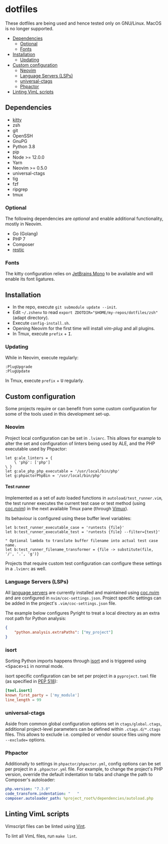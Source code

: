 # dotfiles

These dotfiles are being used and hence tested only on GNU/Linux. MacOS is no longer supported.

- [Dependencies](#dependencies)
  - [Optional](#optional)
  - [Fonts](#fonts)
- [Installation](#installation)
  - [Updating](#updating)
- [Custom configuration](#custom-configuration)
  - [Neovim](#neovim)
  - [Language Servers (LSPs)](#language-servers-lsps)
  - [universal-ctags](#universal-ctags)
  - [Phpactor](#phpactor)
- [Linting VimL scripts](#linting-viml-scripts)

## Dependencies

 * [kitty](https://sw.kovidgoyal.net/kitty/)
 * zsh
 * git
 * OpenSSH
 * GnuPG
 * Python 3.8
 * pip
 * Node >= 12.0.0
 * Yarn
 * Neovim >= 0.5.0
 * universal-ctags
 * tig
 * fzf
 * ripgrep
 * tmux

### Optional

The following dependencies are _optional_ and enable additional functionality, mostly in Neovim.

 * Go (Golang)
 * PHP 7
 * Composer
 * [restic](https://restic.github.io/)

### Fonts

The kitty configuration relies on [JetBrains Mono](https://github.com/JetBrains/JetBrainsMono) to be available and will enable its font ligatures.

## Installation

 * In the repo, execute `git submodule update --init`.
 * Edit `~/.zshenv` to read `export ZDOTDIR="$HOME/my-repos/dotfiles/zsh"` (adapt directory).
 * Execute `config-install.sh`.
 * Opening Neovim for the first time will install _vim-plug_ and all plugins.
 * In Tmux, execute `prefix` + <kbd>I</kbd>.

### Updating

While in Neovim, execute regularly:

```
:PlugUpgrade
:PlugUpdate
```

In Tmux, execute `prefix` + <kbd>U</kbd> regularly.

## Custom configuration

Some projects require or can benefit from some custom configuration for some of the tools used in this development set-up.

### Neovim

Project local configuration can be set in `.lvimrc`. This allows for example to alter the set and configuration of linters being used by ALE, and the PHP executable used by Phpactor:

```viml
let g:ale_linters = {
    \ 'php': ['php']
\ }
let g:ale_php_php_executable = '/usr/local/bin/php'
let g:phpactorPhpBin = '/usr/local/bin/php'
```

#### Test runner

Implemented as a set of auto loaded functions in `autoload/test_runner.vim`, the test runner executes the current test case or test method (using [coc.nvim](https://github.com/neoclide/coc.nvim)) in the next available Tmux pane (through [Vimux](https://github.com/benmills/vimux)).

Its behaviour is configured using these buffer level variables:

```viml
let b:test_runner_executable_case = 'runtests {file}'
let b:test_runner_executable_test = 'runtests {file} --filter={test}'

" Optional lambda to translate buffer filename into actual test case name.
let b:test_runner_filename_transformer = {file -> substitute(file, '/', '.', 'g')}
```

Projects that require custom test configuration can configure these settings in a `.lvimrc` as well.

### Language Servers (LSPs)

All [language servers](https://langserver.org/) are currently installed and maintained using [coc.nvim](https://github.com/neoclide/coc.nvim) and are configured in `nvim/coc-settings.json`. Project specific settings can be added in the project's `.vim/coc-settings.json` file.

The example below configures Pyright to treat a local directory as an extra root path for Python analysis:

```json
{
    "python.analysis.extraPaths": ["my_project"]
}
```

### isort

Sorting Python imports happens through [isort](https://pycqa.github.io/isort/) and is triggered using <kbd>&lt;Space&gt;si</kbd> in normal mode.

isort specific configuration can be set per project in a `pyproject.toml` file (as specified in [PEP 518](https://www.python.org/dev/peps/pep-0518/)):

```toml
[tool.isort]
known_first_party = ['my_module']
line_length = 99
```

### universal-ctags

Aside from common global configuration options set in `ctags/global.ctags`, additional project-level parameters can be defined within `.ctags.d/*.ctags` files. This allows to exclude i.e. compiled or vendor source files using more `--exclude=` options.

### Phpactor

Additionally to settings in `phpactor/phpactor.yml`, config options can be set per project in a `.phpactor.yml` file. For example, to change the project's PHP version, override the default indentation to tabs and change the path to Composer's autoloader:

```yaml
php.version: "7.3.0"
code_transform.indentation: "	"
composer.autoloader_path: %project_root%/dependencies/autoload.php
```

## Linting VimL scripts

Vimscript files can be linted using [Vint](https://github.com/Vimjas/vint).

To lint all VimL files, run `make lint`.
